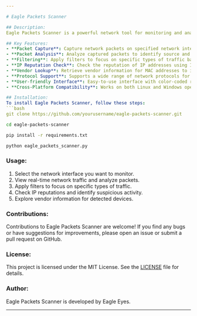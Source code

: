```yaml
---

# Eagle Packets Scanner

## Description:
Eagle Packets Scanner is a powerful network tool for monitoring and analyzing network traffic in real-time. It provides users with the ability to capture, inspect, and analyze packets flowing through their network interfaces. With its intuitive interface and rich features, Eagle Packets Scanner is suitable for network administrators, cybersecurity professionals, and enthusiasts who want to gain insights into their network activity.

## Key Features:
- **Packet Capture**: Capture network packets on specified network interfaces.
- **Packet Analysis**: Analyze captured packets to identify source and destination IP addresses, MAC addresses, protocols, and more.
- **Filtering**: Apply filters to focus on specific types of traffic based on IP addresses, protocols, and other criteria.
- **IP Reputation Check**: Check the reputation of IP addresses using IPWhois to identify potentially malicious or suspicious traffic.
- **Vendor Lookup**: Retrieve vendor information for MAC addresses to identify devices on the network.
- **Protocol Support**: Supports a wide range of network protocols for comprehensive packet analysis.
- **User-friendly Interface**: Easy-to-use interface with color-coded results for efficient packet inspection.
- **Cross-Platform Compatibility**: Works on both Linux and Windows operating systems.

## Installation:
To install Eagle Packets Scanner, follow these steps:
```bash
git clone https://github.com/yourusername/eagle-packets-scanner.git
```
```bash
cd eagle-packets-scanner
```
```bash
pip install -r requirements.txt
```
```bash
python eagle_packets_scanner.py
```

### Usage:
1. Select the network interface you want to monitor.
2. View real-time network traffic and analyze packets.
3. Apply filters to focus on specific types of traffic.
4. Check IP reputations and identify suspicious activity.
5. Explore vendor information for detected devices.

### Contributions:
Contributions to Eagle Packets Scanner are welcome! If you find any bugs or have suggestions for improvements, please open an issue or submit a pull request on GitHub.

### License:
This project is licensed under the MIT License. See the [LICENSE](LICENSE) file for details.

### Author:
Eagle Packets Scanner is developed by Eagle Eyes.

---
```

